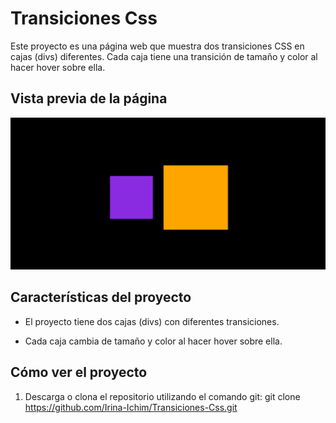 # Transiciones Css

Este proyecto es una página web que muestra dos transiciones CSS en cajas (divs) diferentes. Cada caja tiene una transición de tamaño y color al hacer hover sobre ella.

## Vista previa de la página

![Vista previa del proyecto](/Captura%20de%20pantalla%20(119).png)

## Características del proyecto

- El proyecto tiene dos cajas (divs) con diferentes transiciones.

- Cada caja cambia de tamaño y color al hacer hover sobre ella.

## Cómo ver el proyecto

1. Descarga o clona el repositorio utilizando el comando git: 
   git clone https://github.com/Irina-Ichim/Transiciones-Css.git
